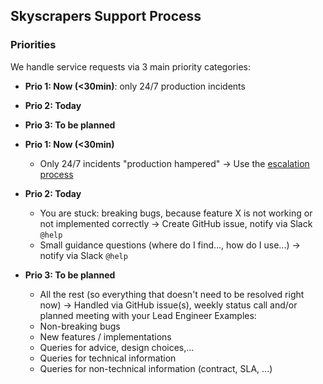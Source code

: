 ## Skyscrapers Support Process

### Priorities

We handle service requests via 3 main priority categories:

- **Prio 1: Now (<30min)**: only 24/7 production incidents
- **Prio 2: Today**
- **Prio 3: To be planned**

- **Prio 1: Now (<30min)**
	- Only 24/7 incidents "production hampered" → Use the [escalation process](#escalation-process)
- **Prio 2: Today**
	- You are stuck: breaking bugs, because feature X is not working or not implemented correctly
	  → Create GitHub issue, notify via Slack `@help`
	- Small guidance questions (where do I find..., how do I use...) → notify via Slack `@help`
- **Prio 3: To be planned**
	- All the rest (so everything that doesn't need to be resolved right now)
	  → Handled via GitHub issue(s), weekly status call and/or planned meeting with your Lead Engineer
  Examples:
  - Non-breaking bugs
  - New features / implementations
  - Queries for advice, design choices,...
  - Queries for technical information
  - Queries for non-technical information (contract, SLA, ...)
